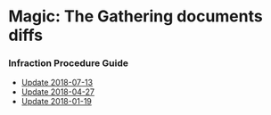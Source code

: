 # Magic: The Gathering documents diffs

### Infraction Procedure Guide
- [Update 2018-07-13](https://github.com/Takeno/mtg-policy-changes/commit/65466b42cfd539fa5a58f87232c89535e450e936?w=1#diff-cdf694499c9a36e95da41407541fedec)
- [Update 2018-04-27](https://github.com/Takeno/mtg-policy-changes/commit/a91d6467e53b5f58d2288a441596a370adde5af6?w=1#diff-cdf694499c9a36e95da41407541fedec)
- [Update 2018-01-19](https://github.com/Takeno/mtg-policy-changes/commit/a5d76b0e9fe0122c02a6a1c0aa8495afb274ce97?w=1#diff-cdf694499c9a36e95da41407541fedec)